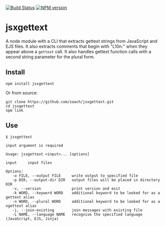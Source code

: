 [![Build Status](https://travis-ci.org/zaach/jsxgettext.png)](https://travis-ci.org/zaach/jsxgettext)
[![NPM version](https://badge.fury.io/js/jsxgettext.png)](http://badge.fury.io/js/jsxgettext)

# jsxgettext

A node module with a CLI that extracts gettext strings from JavaScript and EJS files. It also extracts comments that begin with "L10n:" when they appear above a `gettext` call. It also handles gettext function calls with a second string parameter for the plural form.

## Install

    npm install jsxgettext
    
Or from source:

    git clone https://github.com/zaach/jsxgettext.git
    cd jsxgettext
    npm link

## Use

    $ jsxgettext

    input argument is required

    Usage: jsxgettext <input>... [options]

    input     input files

    Options:
       -o FILE, --output FILE     write output to specified file
       -p DIR, --output-dir DIR   output files will be placed in directory DIR
       -v, --version              print version and exit
       -k WORD, --keyword WORD    additional keyword to be looked for as a gettext alias
       -n WORD, --plural WORD     additional keyword to be looked for as a ngettext alias
       -j, --join-existing        join messages with existing file
       -L NAME, --language NAME   recognise the specified language (JavaScript, EJS, Jinja)


